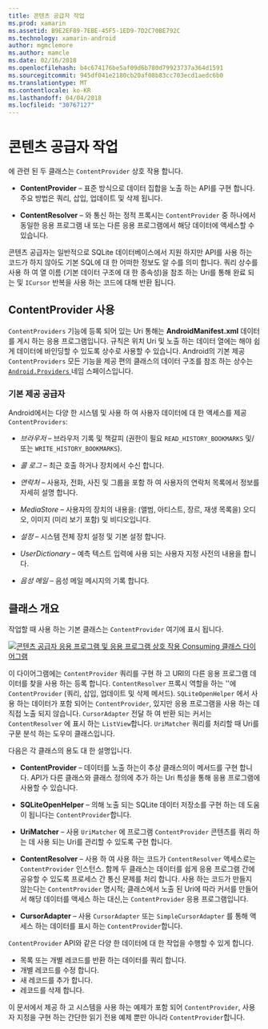 ```yaml
---
title: 콘텐츠 공급자 작업
ms.prod: xamarin
ms.assetid: B9E2EF89-7EBE-45F5-1ED9-7D2C70BE792C
ms.technology: xamarin-android
author: mgmclemore
ms.author: mamcle
ms.date: 02/16/2018
ms.openlocfilehash: b4c674176be5af09d6b780d79923737a364d1591
ms.sourcegitcommit: 945df041e2180cb20af08b83cc703ecd1aedc6b0
ms.translationtype: MT
ms.contentlocale: ko-KR
ms.lasthandoff: 04/04/2018
ms.locfileid: "30767127"
---
```

# <a name="how-content-providers-work"></a>콘텐츠 공급자 작업

에 관련 된 두 클래스는 `ContentProvider` 상호 작용 합니다.

- **ContentProvider** &ndash; 표준 방식으로 데이터 집합을 노출 하는 API를 구현 합니다. 주요 방법은 쿼리, 삽입, 업데이트 및 삭제 됩니다.

- **ContentResolver** &ndash; 와 통신 하는 정적 프록시는 `ContentProvider` 중 하나에서 동일한 응용 프로그램 내 또는 다른 응용 프로그램에서 해당 데이터에 액세스할 수 있습니다.

콘텐츠 공급자는 일반적으로 SQLite 데이터베이스에서 지원 하지만 API를 사용 하는 코드가 하지 않아도 기본 SQL에 대 한 어떠한 정보도 알 수를 의미 합니다. 쿼리 상수를 사용 하 여 열 이름 (기본 데이터 구조에 대 한 종속성)을 참조 하는 Uri를 통해 완료 되는 및 `ICursor` 반복을 사용 하는 코드에 대해 반환 됩니다.


## <a name="consuming-a-contentprovider"></a>ContentProvider 사용

`ContentProviders` 기능에 등록 되어 있는 Uri 통해는 **AndroidManifest.xml** 데이터를 게시 하는 응용 프로그램입니다. 규칙은 위치 Uri 및 노출 하는 데이터 열에는 해야 쉽게 데이터에 바인딩할 수 있도록 상수로 사용할 수 있습니다. Android의 기본 제공 `ContentProviders` 모든 기능을 제공 편의 클래스의 데이터 구조를 참조 하는 상수는 [ `Android.Providers` ](https://developer.xamarin.com/api/namespace/Android.Provider/) 네임 스페이스입니다.



### <a name="built-in-providers"></a>기본 제공 공급자

Android에서는 다양 한 시스템 및 사용 하 여 사용자 데이터에 대 한 액세스를 제공 `ContentProviders`:

- *브라우저* &ndash; 브라우저 기록 및 책갈피 (권한이 필요 `READ_HISTORY_BOOKMARKS` 및/또는 `WRITE_HISTORY_BOOKMARKS`).

- *콜 로그* &ndash; 최근 호출 하거나 장치에서 수신 합니다.

- *연락처* &ndash; 사용자, 전화, 사진 및 그룹을 포함 하 여 사용자의 연락처 목록에서 정보를 자세히 설명 합니다.

- *MediaStore* &ndash; 사용자의 장치의 내용을: (앨범, 아티스트, 장르, 재생 목록을) 오디오, 이미지 (미리 보기 포함) 및 비디오입니다.

- *설정* &ndash; 시스템 전체 장치 설정 및 기본 설정 합니다.

- *UserDictionary* &ndash; 예측 텍스트 입력에 사용 되는 사용자 지정 사전의 내용을 합니다.

- *음성 메일* &ndash; 음성 메일 메시지의 기록 합니다.



## <a name="classes-overview"></a>클래스 개요

작업할 때 사용 하는 기본 클래스는 `ContentProvider` 여기에 표시 됩니다.

[![콘텐츠 공급자 응용 프로그램 및 응용 프로그램 상호 작용 Consuming 클래스 다이어그램](how-it-works-images/classdiagram1.png)](how-it-works-images/classdiagram1.png#lightbox)

이 다이어그램에는 `ContentProvider` 쿼리를 구현 하 고 URI의 다른 응용 프로그램 데이터를 찾을 사용 하는 등록 합니다. `ContentResolver` 프록시 역할을 하는 ''에 `ContentProvider` (쿼리, 삽입, 업데이트 및 삭제 메서드). `SQLiteOpenHelper` 에서 사용 하는 데이터가 포함 되어는 `ContentProvider`, 있지만 응용 프로그램을 사용 하는 데 직접 노출 되지 않습니다.
`CursorAdapter` 전달 하 여 반환 되는 커서는 `ContentResolver` 에 표시 하는 `ListView`합니다. `UriMatcher` 쿼리를 처리할 때 Uri를 구문 분석 하는 도우미 클래스입니다.

다음은 각 클래스의 용도 대 한 설명입니다.

- **ContentProvider** &ndash; 데이터를 노출 하는이 추상 클래스의이 메서드를 구현 합니다. API가 다른 클래스와 클래스 정의에 추가 하는 Uri 특성을 통해 응용 프로그램에 사용할 수 있습니다.

- **SQLiteOpenHelper** &ndash; 의해 노출 되는 SQLite 데이터 저장소를 구현 하는 데 도움이 됩니다는 `ContentProvider`합니다.

- **UriMatcher** &ndash; 사용 `UriMatcher` 에 프로그램 `ContentProvider` 콘텐츠를 쿼리 하는 데 사용 되는 Uri를 관리할 수 있도록 구현 합니다.

- **ContentResolver** &ndash; 사용 하 여 사용 하는 코드가 `ContentResolver` 액세스로는 `ContentProvider` 인스턴스. 함께 두 클래스는 데이터를 쉽게 응용 프로그램 간에 공유할 수 있도록 프로세스 간 통신 문제를 처리 합니다. 사용 하는 코드가 만들지 않는다는 `ContentProvider` 명시적; 클래스에서 노출 된 Uri에 따라 커서를 만들어서 해당 데이터를 액세스 하는 대신,는 `ContentProvider` 응용 프로그램입니다.

- **CursorAdapter** &ndash; 사용 `CursorAdapter` 또는 `SimpleCursorAdapter` 를 통해 액세스 하는 데이터를 표시 하는 `ContentProvider`합니다.

`ContentProvider` API와 같은 다양 한 데이터에 대 한 작업을 수행할 수 있게 합니다.

-  목록 또는 개별 레코드를 반환 하는 데이터를 쿼리 합니다.
-  개별 레코드를 수정 합니다.
-  새 레코드를 추가 합니다.
-  레코드를 삭제 합니다.

이 문서에서 제공 하 고 시스템을 사용 하는 예제가 포함 되어 `ContentProvider`, 사용자 지정을 구현 하는 간단한 읽기 전용 예제 뿐만 아니라 `ContentProvider`합니다.

